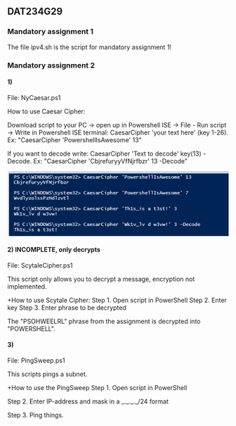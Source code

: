 ## DAT234G29

### Mandatory assignment 1

The file ipv4.sh is the script for mandatory assignment 1!


### Mandatory assignment 2
#### 1)
File: NyCaesar.ps1

How to use Caesar Cipher: 

Download script to your PC -> open up in Powershell ISE -> File - Run script -> Write in Powershell ISE terminal: CaesarCipher 'your text here' (key 1-26). Ex: "CaesarCipher 'PowershellIsAwesome' 13"

If you want to decode write: CaesarCipher 'Text to decode' key(13) -Decode. Ex: "CaesarCipher 'CbjrefuryyVfNjrfbzr' 13 -Decode"

![alt text](https://github.com/ludakr1ss/DAT234G29/blob/master/CSmdecode.png)


#### 2) INCOMPLETE, only decrypts
File: ScytaleCipher.ps1

This script only allows you to decrypt a message, encryption not implemented.

+How to use Scytale Cipher:
Step 1. Open script in PowerShell
Step 2. Enter key
Step 3. Enter phrase to be decrypted

The "PSOHWEELRL" phrase from the assignment is decrypted into "POWERSHELL".


#### 3)
File: PingSweep.ps1

This scripts pings a subnet.

+How to use the PingSweep
Step 1. Open script in PowerShell

Step 2. Enter IP-address and mask in a \_.\_.\_.\_/24 format

Step 3. Ping things.
